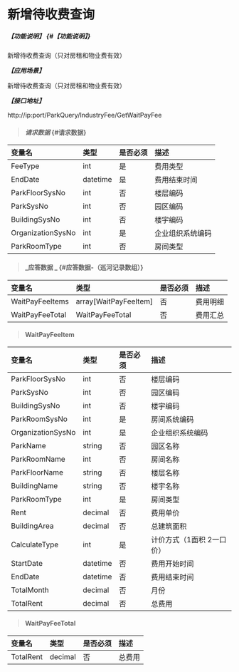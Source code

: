 # 新增待收费查询

##### _【功能说明】_ {#【功能说明】}

新增待收费查询（只对房租和物业费有效）

_**【应用场景】**_

新增待收费查询（只对房租和物业费有效）



_**【接口地址】**_

http://ip:port/ParkQuery/IndustryFee/GetWaitPayFee



> #### _请求数据_ {#请求数据}

| 变量名 | 类型 | 是否必须 | 描述 |
| :--- | :--- | :--- | :--- |
| FeeType | int | 是 | 费用类型 |
| EndDate | datetime | 是 | 费用结束时间 |
| ParkFloorSysNo | int | 否 | 楼层编码 |
| ParkSysNo | int | 否 | 园区编码 |
| BuildingSysNo | int | 否 | 楼宇编码 |
| OrganizationSysNo | int | 是 | 企业组织系统编码 |
|ParkRoomType | int | 否 |房间类型|


> #### _应答数据 _ {#应答数据-（巡河记录数组）}

| 变量名 | 类型 | 是否必须 | 描述 |
| :--- | :--- | :--- | :--- |
| WaitPayFeeItems| array[WaitPayFeeItem]| 否 | 费用明细 |
| WaitPayFeeTotal| WaitPayFeeTotal| 否 | 费用汇总 |



> #### WaitPayFeeItem

| 变量名 | 类型 | 是否必须 | 描述 |
| :--- | :--- | :--- | :--- |
| ParkFloorSysNo | int | 否 | 楼层编码 |
| ParkSysNo | int | 否 | 园区编码 |
| BuildingSysNo | int | 否 | 楼宇编码 |
| ParkRoomSysNo | int | 是 | 房间系统编码 |
| OrganizationSysNo | int | 是 | 企业组织系统编码 |
| ParkName | string | 否 | 园区名称 |
| ParkRoomName| int | 否 | 房间名称|
| ParkFloorName | string | 否 | 楼层名称 |
| BuildingName | string | 否 | 楼宇名称 |
|ParkRoomType | int | 是 |房间类型|
| Rent| decimal | 否 |费用单价|
| BuildingArea| decimal | 否 |总建筑面积|
| CalculateType| int | 是 |计价方式（1面积 2一口价） |
| StartDate | datetime | 否 | 费用开始时间 |
| EndDate | datetime | 否 | 费用结束时间 |
| TotalMonth| decimal| 否 | 月份 |
| TotalRent| decimal| 否 | 总费用|

> #### WaitPayFeeTotal

| 变量名 | 类型 | 是否必须 | 描述 |
| :--- | :--- | :--- | :--- |
| TotalRent| decimal| 否 | 总费用|



